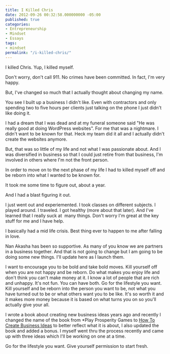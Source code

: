 ```yaml
---
title: I Killed Chris
date: 2012-09-26 00:32:58.000000000 -05:00
published: true
categories:
- Entrepreneurship
- Mindset
- Essays
tags:
- mindset
permalink: "/i-killed-chris/"
---
```

I killed Chris. Yup, I killed myself.

Don't worry, don't call 911. No crimes have been committed. In fact, I'm very happy.

But, I've changed so much that I actually thought about changing my name.

You see I built up a business I didn't like. Even with contractors and only spending two to five hours per clients just talking on the phone I just didn't like doing it.

I had a dream that I was dead and at my funeral someone said "He was really good at doing WordPress websites". For me that was a nightmare. I didn't want to be known for that. Heck my team did it all and I actually didn't create the websites anymore.

But, that was so little of my life and not what I was passionate about. And I was diversified in business so that I could just retire from that business, I'm involved in others where I'm not the front person.

In order to move on to the next phase of my life I had to killed myself off and be reborn into what I wanted to be known for.

It took me some time to figure out, about a year.

And I had a blast figuring it out.

I just went out and experiemented. I took classes on different subjects. I played around. I traveled. I got healthy (more about that later). And I've learned that I really suck at  many things. Don't worry I'm great at the key stuff for me and I have help.

I basically had a mid life crisis. Best thing ever to happen to me after falling in love.

Nan Akasha has been so supportive. As many of you know we are partners in a business together. And that is not going to change but I am going to be doing some new things. I'll update here as I launch them.

I want to encourage you to be bold and take bold moves. Kill yourself off when you are not happy and be reborn. Do what makes you enjoy life and don't think you can't make money at it. I know a lot of people that are rich and unhappy. It's not fun. You can have both. Go for the lifestyle you want. Kill yourself and be reborn into the person you want to be, not what you have turned out to be or what others want you to be like. It's so worth it and it makes more money because it is based on what turns you on so you'll actually give your all.

I wrote a book about creating new business ideas years ago and recently I changed the name of the book from  *Play Prosperity Games to [How To Create Business Ideas](/business-ideas/) to better reflect what it is about, I also updated the book and added a bonus. I myself went thru the process recently and came up with three ideas which I'll be working on one at a time.

Go for the lifestyle you want. Give yourself permission to start fresh.